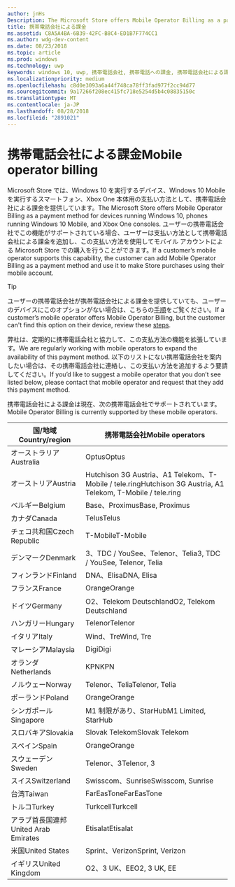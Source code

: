 ```yaml
---
author: jnHs
Description: The Microsoft Store offers Mobile Operator Billing as a payment method for mobile operators who support this capability.
title: 携帯電話会社による課金
ms.assetid: C8A5A4BA-6B39-42FC-B8C4-ED1B7F774CC1
ms.author: wdg-dev-content
ms.date: 08/23/2018
ms.topic: article
ms.prod: windows
ms.technology: uwp
keywords: windows 10, uwp, 携帯電話会社, 携帯電話への課金, 携帯電話会社による課金
ms.localizationpriority: medium
ms.openlocfilehash: c8d0e3093a6a44f748ca78ff3fad977f2cc94d77
ms.sourcegitcommit: 9a17266f208ec415fc718e5254d5b4c08835150c
ms.translationtype: MT
ms.contentlocale: ja-JP
ms.lasthandoff: 08/28/2018
ms.locfileid: "2891021"
---
```

# <a name="mobile-operator-billing"></a><span data-ttu-id="f997f-103">携帯電話会社による課金</span><span class="sxs-lookup"><span data-stu-id="f997f-103">Mobile operator billing</span></span>


<span data-ttu-id="f997f-104">Microsoft Store では、Windows 10 を実行するデバイス、Windows 10 Mobile を実行するスマートフォン、Xbox One 本体用の支払い方法として、携帯電話会社による課金を提供しています。</span><span class="sxs-lookup"><span data-stu-id="f997f-104">The Microsoft Store offers Mobile Operator Billing as a payment method for devices running Windows 10, phones running Windows 10 Mobile, and Xbox One consoles.</span></span> <span data-ttu-id="f997f-105">ユーザーの携帯電話会社でこの機能がサポートされている場合、ユーザーは支払い方法として携帯電話会社による課金を追加し、この支払い方法を使用してモバイル アカウントによる Microsoft Store での購入を行うことができます。</span><span class="sxs-lookup"><span data-stu-id="f997f-105">If a customer’s mobile operator supports this capability, the customer can add Mobile Operator Billing as a payment method and use it to make Store purchases using their mobile account.</span></span>

> [!TIP]
>  <span data-ttu-id="f997f-106">ユーザーの携帯電話会社が携帯電話会社による課金を提供していても、ユーザーのデバイスにこのオプションがない場合は、こちらの[手順](http://go.microsoft.com/fwlink/p/?LinkId=523993)をご覧ください。</span><span class="sxs-lookup"><span data-stu-id="f997f-106">If a customer’s mobile operator offers Mobile Operator Billing, but the customer can't find this option on their device, review these [steps](http://go.microsoft.com/fwlink/p/?LinkId=523993).</span></span>

<span data-ttu-id="f997f-107">弊社は、定期的に携帯電話会社と協力して、この支払方法の機能を拡張しています。</span><span class="sxs-lookup"><span data-stu-id="f997f-107">We are regularly working with mobile operators to expand the availability of this payment method.</span></span> <span data-ttu-id="f997f-108">以下のリストにない携帯電話会社を案内したい場合は、その携帯電話会社に連絡し、この支払い方法を追加するよう要請してください。</span><span class="sxs-lookup"><span data-stu-id="f997f-108">If you’d like to suggest a mobile operator that you don’t see listed below, please contact that mobile operator and request that they add this payment method.</span></span>

<span data-ttu-id="f997f-109">携帯電話会社による課金は現在、次の携帯電話会社でサポートされています。</span><span class="sxs-lookup"><span data-stu-id="f997f-109">Mobile Operator Billing is currently supported by these mobile operators.</span></span>

| <span data-ttu-id="f997f-110">国/地域</span><span class="sxs-lookup"><span data-stu-id="f997f-110">Country/region</span></span>  | <span data-ttu-id="f997f-111">携帯電話会社</span><span class="sxs-lookup"><span data-stu-id="f997f-111">Mobile operators</span></span>                 |
|-----------------|----------------------------------|
| <span data-ttu-id="f997f-112">オーストラリア</span><span class="sxs-lookup"><span data-stu-id="f997f-112">Australia</span></span>       | <span data-ttu-id="f997f-113">Optus</span><span class="sxs-lookup"><span data-stu-id="f997f-113">Optus</span></span>                            |
| <span data-ttu-id="f997f-114">オーストリア</span><span class="sxs-lookup"><span data-stu-id="f997f-114">Austria</span></span>         | <span data-ttu-id="f997f-115">Hutchison 3G Austria、A1 Telekom、T-Mobile / tele.ring</span><span class="sxs-lookup"><span data-stu-id="f997f-115">Hutchison 3G Austria, A1 Telekom, T-Mobile / tele.ring</span></span>  |
| <span data-ttu-id="f997f-116">ベルギー</span><span class="sxs-lookup"><span data-stu-id="f997f-116">Belgium</span></span>         | <span data-ttu-id="f997f-117">Base、Proximus</span><span class="sxs-lookup"><span data-stu-id="f997f-117">Base, Proximus</span></span>                   |
| <span data-ttu-id="f997f-118">カナダ</span><span class="sxs-lookup"><span data-stu-id="f997f-118">Canada</span></span>          | <span data-ttu-id="f997f-119">Telus</span><span class="sxs-lookup"><span data-stu-id="f997f-119">Telus</span></span>                            |
| <span data-ttu-id="f997f-120">チェコ共和国</span><span class="sxs-lookup"><span data-stu-id="f997f-120">Czech Republic</span></span>  | <span data-ttu-id="f997f-121">T-Mobile</span><span class="sxs-lookup"><span data-stu-id="f997f-121">T-Mobile</span></span>                         |
| <span data-ttu-id="f997f-122">デンマーク</span><span class="sxs-lookup"><span data-stu-id="f997f-122">Denmark</span></span>         | <span data-ttu-id="f997f-123">3、TDC / YouSee、Telenor、Telia</span><span class="sxs-lookup"><span data-stu-id="f997f-123">3, TDC / YouSee, Telenor, Telia</span></span>  |
| <span data-ttu-id="f997f-124">フィンランド</span><span class="sxs-lookup"><span data-stu-id="f997f-124">Finland</span></span>         | <span data-ttu-id="f997f-125">DNA、Elisa</span><span class="sxs-lookup"><span data-stu-id="f997f-125">DNA, Elisa</span></span>                       |
| <span data-ttu-id="f997f-126">フランス</span><span class="sxs-lookup"><span data-stu-id="f997f-126">France</span></span>          | <span data-ttu-id="f997f-127">Orange</span><span class="sxs-lookup"><span data-stu-id="f997f-127">Orange</span></span>                           |
| <span data-ttu-id="f997f-128">ドイツ</span><span class="sxs-lookup"><span data-stu-id="f997f-128">Germany</span></span>         | <span data-ttu-id="f997f-129">O2、Telekom Deutschland</span><span class="sxs-lookup"><span data-stu-id="f997f-129">O2, Telekom Deutschland</span></span>          |
| <span data-ttu-id="f997f-130">ハンガリー</span><span class="sxs-lookup"><span data-stu-id="f997f-130">Hungary</span></span>         | <span data-ttu-id="f997f-131">Telenor</span><span class="sxs-lookup"><span data-stu-id="f997f-131">Telenor</span></span>                          |
| <span data-ttu-id="f997f-132">イタリア</span><span class="sxs-lookup"><span data-stu-id="f997f-132">Italy</span></span>           | <span data-ttu-id="f997f-133">Wind、Tre</span><span class="sxs-lookup"><span data-stu-id="f997f-133">Wind, Tre</span></span>                        |
| <span data-ttu-id="f997f-134">マレーシア</span><span class="sxs-lookup"><span data-stu-id="f997f-134">Malaysia</span></span>        | <span data-ttu-id="f997f-135">Digi</span><span class="sxs-lookup"><span data-stu-id="f997f-135">Digi</span></span>                             |
| <span data-ttu-id="f997f-136">オランダ</span><span class="sxs-lookup"><span data-stu-id="f997f-136">Netherlands</span></span>     | <span data-ttu-id="f997f-137">KPN</span><span class="sxs-lookup"><span data-stu-id="f997f-137">KPN</span></span>                              |
| <span data-ttu-id="f997f-138">ノルウェー</span><span class="sxs-lookup"><span data-stu-id="f997f-138">Norway</span></span>          | <span data-ttu-id="f997f-139">Telenor、Telia</span><span class="sxs-lookup"><span data-stu-id="f997f-139">Telenor, Telia</span></span>                   |
| <span data-ttu-id="f997f-140">ポーランド</span><span class="sxs-lookup"><span data-stu-id="f997f-140">Poland</span></span>          | <span data-ttu-id="f997f-141">Orange</span><span class="sxs-lookup"><span data-stu-id="f997f-141">Orange</span></span>                           |
| <span data-ttu-id="f997f-142">シンガポール</span><span class="sxs-lookup"><span data-stu-id="f997f-142">Singapore</span></span>       | <span data-ttu-id="f997f-143">M1 制限があり、StarHub</span><span class="sxs-lookup"><span data-stu-id="f997f-143">M1 Limited, StarHub</span></span>              |
| <span data-ttu-id="f997f-144">スロバキア</span><span class="sxs-lookup"><span data-stu-id="f997f-144">Slovakia</span></span>        | <span data-ttu-id="f997f-145">Slovak Telekom</span><span class="sxs-lookup"><span data-stu-id="f997f-145">Slovak Telekom</span></span>                   |
| <span data-ttu-id="f997f-146">スペイン</span><span class="sxs-lookup"><span data-stu-id="f997f-146">Spain</span></span>           | <span data-ttu-id="f997f-147">Orange</span><span class="sxs-lookup"><span data-stu-id="f997f-147">Orange</span></span>                           |
| <span data-ttu-id="f997f-148">スウェーデン</span><span class="sxs-lookup"><span data-stu-id="f997f-148">Sweden</span></span>          | <span data-ttu-id="f997f-149">Telenor、3</span><span class="sxs-lookup"><span data-stu-id="f997f-149">Telenor, 3</span></span>                       |
| <span data-ttu-id="f997f-150">スイス</span><span class="sxs-lookup"><span data-stu-id="f997f-150">Switzerland</span></span>     | <span data-ttu-id="f997f-151">Swisscom、Sunrise</span><span class="sxs-lookup"><span data-stu-id="f997f-151">Swisscom, Sunrise</span></span>                |
| <span data-ttu-id="f997f-152">台湾</span><span class="sxs-lookup"><span data-stu-id="f997f-152">Taiwan</span></span>          | <span data-ttu-id="f997f-153">FarEasTone</span><span class="sxs-lookup"><span data-stu-id="f997f-153">FarEasTone</span></span>                       |
| <span data-ttu-id="f997f-154">トルコ</span><span class="sxs-lookup"><span data-stu-id="f997f-154">Turkey</span></span>          | <span data-ttu-id="f997f-155">Turkcell</span><span class="sxs-lookup"><span data-stu-id="f997f-155">Turkcell</span></span>                         |
| <span data-ttu-id="f997f-156">アラブ首長国連邦</span><span class="sxs-lookup"><span data-stu-id="f997f-156">United Arab Emirates</span></span> | <span data-ttu-id="f997f-157">Etisalat</span><span class="sxs-lookup"><span data-stu-id="f997f-157">Etisalat</span></span>                    |
| <span data-ttu-id="f997f-158">米国</span><span class="sxs-lookup"><span data-stu-id="f997f-158">United States</span></span>   | <span data-ttu-id="f997f-159">Sprint、Verizon</span><span class="sxs-lookup"><span data-stu-id="f997f-159">Sprint, Verizon</span></span>                  |
| <span data-ttu-id="f997f-160">イギリス</span><span class="sxs-lookup"><span data-stu-id="f997f-160">United Kingdom</span></span>  | <span data-ttu-id="f997f-161">O2、3 UK、EE</span><span class="sxs-lookup"><span data-stu-id="f997f-161">O2, 3 UK, EE</span></span>                     |

 



 


 

 





